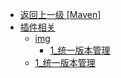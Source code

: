 - [返回上一级 [Maven]](后端/Maven/)
- [插件相关](后端/Maven/插件相关/)
  - [img](后端/Maven/插件相关/img/)
    - [1_统一版本管理](后端/Maven/插件相关/img/1_统一版本管理/)
  - [1_统一版本管理](后端/Maven/插件相关/1_统一版本管理.md)
